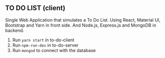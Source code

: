 ## TO DO LIST (client)

Single Web Application that simulates a To Do List. Using React, Material UI, Bootstrap and Yarn in front side. And Node.js, Express.js and MongoDB in backend.

1. Run `yarn start` in to-do-client
2. Run `npm-run-dev` in to-do-server
3. Run `mongod` to connect with the database
